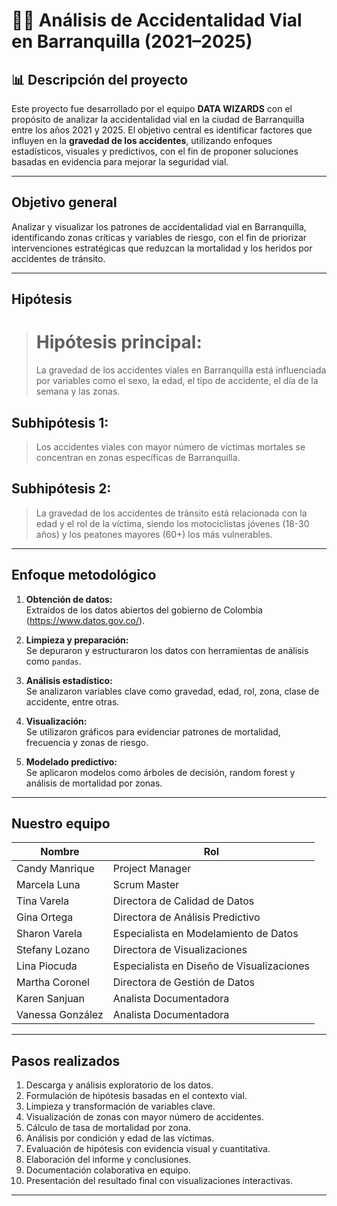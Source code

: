 # 🚗💥 Análisis de Accidentalidad Vial en Barranquilla (2021–2025)

## 📊 Descripción del proyecto
Este proyecto fue desarrollado por el equipo **DATA WIZARDS** con el propósito de analizar la accidentalidad vial en la ciudad de Barranquilla entre los años 2021 y 2025. El objetivo central es identificar factores que influyen en la **gravedad de los accidentes**, utilizando enfoques estadísticos, visuales y predictivos, con el fin de proponer soluciones basadas en evidencia para mejorar la seguridad vial.

---

## Objetivo general

Analizar y visualizar los patrones de accidentalidad vial en Barranquilla, identificando zonas críticas y variables de riesgo, con el fin de priorizar intervenciones estratégicas que reduzcan la mortalidad y los heridos por accidentes de tránsito.

---

## Hipótesis

> # Hipótesis principal:  
> La gravedad de los accidentes viales en Barranquilla está influenciada por variables como el sexo, la edad, el tipo de accidente, el día de la semana y las zonas.

## Subhipótesis 1:
> Los accidentes viales con mayor número de víctimas mortales se concentran en zonas específicas de Barranquilla.

## Subhipótesis 2:
> La gravedad de los accidentes de tránsito está relacionada con la edad y el rol de la víctima, siendo los motociclistas jóvenes (18-30 años) y los peatones mayores (60+) los más vulnerables.

---

## Enfoque metodológico

1. **Obtención de datos:**  
   Extraídos de los datos abiertos del gobierno de Colombia (https://www.datos.gov.co/).

2. **Limpieza y preparación:**  
   Se depuraron y estructuraron los datos con herramientas de análisis como `pandas`.

3. **Análisis estadístico:**  
   Se analizaron variables clave como gravedad, edad, rol, zona, clase de accidente, entre otras.

4. **Visualización:**  
   Se utilizaron gráficos para evidenciar patrones de mortalidad, frecuencia y zonas de riesgo.

5. **Modelado predictivo:**  
   Se aplicaron modelos como árboles de decisión, random forest y análisis de mortalidad por zonas.

---

## Nuestro equipo

| Nombre              | Rol                                      |
|---------------------|-------------------------------------------|
| Candy Manrique      | Project Manager                           |
| Marcela Luna        | Scrum Master                              |
| Tina Varela         | Directora de Calidad de Datos             |
| Gina Ortega         | Directora de Análisis Predictivo          |
| Sharon Varela       | Especialista en Modelamiento de Datos     |
| Stefany Lozano      | Directora de Visualizaciones              |
| Lina Piocuda        | Especialista en Diseño de Visualizaciones |
| Martha Coronel      | Directora de Gestión de Datos             |
| Karen Sanjuan       | Analista Documentadora                    |
| Vanessa González    | Analista Documentadora                    |

---

## Pasos realizados

1. Descarga y análisis exploratorio de los datos.
2. Formulación de hipótesis basadas en el contexto vial.
3. Limpieza y transformación de variables clave.
4. Visualización de zonas con mayor número de accidentes.
5. Cálculo de tasa de mortalidad por zona.
6. Análisis por condición y edad de las víctimas.
7. Evaluación de hipótesis con evidencia visual y cuantitativa.
8. Elaboración del informe y conclusiones.
9. Documentación colaborativa en equipo.
10. Presentación del resultado final con visualizaciones interactivas.

---
